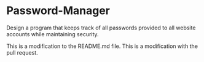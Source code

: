 # Password-Manager
Design a program that keeps track of all passwords provided to all website accounts while maintaining security.

This is a modification to the README.md file.
This is a modification with the pull request.
